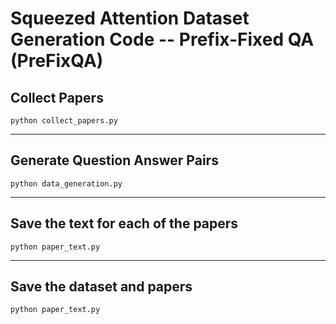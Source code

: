 # Squeezed Attention Dataset Generation Code -- Prefix-Fixed QA (PreFixQA)

## Collect Papers 
```
python collect_papers.py
```

---

## Generate Question Answer Pairs 
```
python data_generation.py
```

---

## Save the text for each of the papers 
```
python paper_text.py
```

---

## Save the dataset and papers
```
python paper_text.py
```